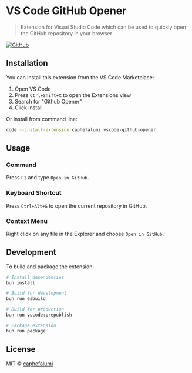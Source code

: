 # VS Code GitHub Opener

> Extension for Visual Studio Code which can be used to quickly open the GitHub repository in your browser

[![GitHub](https://img.shields.io/github/license/caphefalumi/vscode-github-opener)](https://github.com/caphefalumi/vscode-github-opener/blob/master/LICENSE)

## Installation

You can install this extension from the VS Code Marketplace:

1. Open VS Code
2. Press `Ctrl+Shift+X` to open the Extensions view
3. Search for "Github Opener"
4. Click Install

Or install from command line:

```bash
code --install-extension caphefalumi.vscode-github-opener
```

## Usage

### Command

Press `F1` and type `Open in GitHub`.

### Keyboard Shortcut

Press `Ctrl+Alt+G` to open the current repository in GitHub.

### Context Menu

Right click on any file in the Explorer and choose `Open in GitHub`.

## Development

To build and package the extension:

```bash
# Install dependencies
bun install

# Build for development
bun run esbuild

# Build for production
bun run vscode:prepublish

# Package extension
bun run package
```

## License

MIT © [caphefalumi](https://github.com/caphefalumi)
